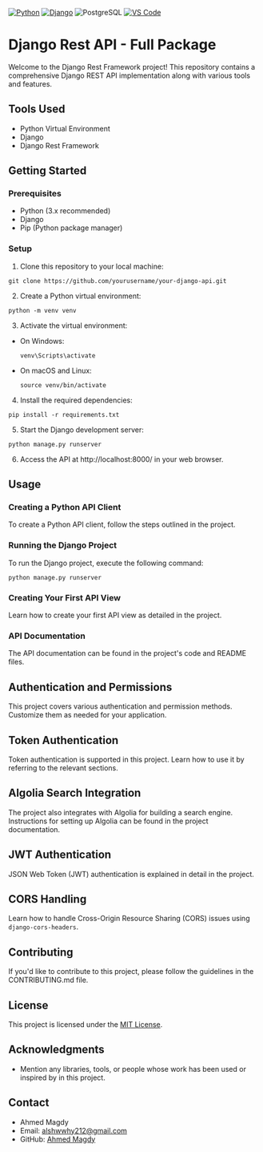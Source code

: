 [![Python](https://img.shields.io/badge/Python-FFD43B?style=for-the-badge&logo=python&logoColor=blue)](https://www.youtube.com/channel/UCKspdO30Fea8ZCxwg-0svOg)
[![Django](https://img.shields.io/badge/djangorest-ff1709?style=for-the-badge&logo=django&logoColor=white)](https://code.visualstudio.com/download)
![PostgreSQL](https://img.shields.io/badge/PostgreSQL-316192?style=for-the-badge&logo=postgresql&logoColor=white)
[![VS Code](https://img.shields.io/badge/Visual_Studio_Code-0078D4?style=for-the-badge&logo=visual%20studio%20code&logoColor=white)](https://code.visualstudio.com/download)

# Django Rest API - Full Package

Welcome to the Django Rest Framework project! This repository contains a comprehensive Django REST API implementation along with various tools and features.

## Tools Used

- Python Virtual Environment
- Django
- Django Rest Framework

## Getting Started

### Prerequisites

- Python (3.x recommended)
- Django
- Pip (Python package manager)

### Setup

1. Clone this repository to your local machine:
 ```
 git clone https://github.com/yourusername/your-django-api.git
 ```

2. Create a Python virtual environment:
 ```
 python -m venv venv
 ```

3. Activate the virtual environment:

- On Windows:

  ```
  venv\Scripts\activate
  ```

- On macOS and Linux:

  ```
  source venv/bin/activate
  ```

4. Install the required dependencies:
 ```
 pip install -r requirements.txt
 ```

5. Start the Django development server:
 ```
 python manage.py runserver
 ```

6. Access the API at http://localhost:8000/ in your web browser.

## Usage

### Creating a Python API Client

To create a Python API client, follow the steps outlined in the project.

### Running the Django Project

To run the Django project, execute the following command:
 ```
 python manage.py runserver
 ```


### Creating Your First API View

Learn how to create your first API view as detailed in the project.


### API Documentation

The API documentation can be found in the project's code and README files.


## Authentication and Permissions

This project covers various authentication and permission methods. Customize them as needed for your application.


## Token Authentication

Token authentication is supported in this project. Learn how to use it by referring to the relevant sections.


## Algolia Search Integration

The project also integrates with Algolia for building a search engine. Instructions for setting up Algolia can be found in the project documentation.


## JWT Authentication

JSON Web Token (JWT) authentication is explained in detail in the project.


## CORS Handling

Learn how to handle Cross-Origin Resource Sharing (CORS) issues using `django-cors-headers`.


## Contributing

If you'd like to contribute to this project, please follow the guidelines in the CONTRIBUTING.md file.


## License

This project is licensed under the [MIT License](LICENSE).


## Acknowledgments

- Mention any libraries, tools, or people whose work has been used or inspired by in this project.
  

## Contact

- Ahmed Magdy
- Email: alshwwhy212@gmail.com
- GitHub: [Ahmed Magdy](https://github.com/AhmedDE200)


